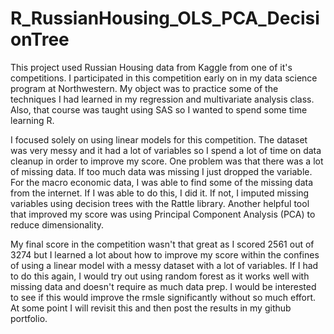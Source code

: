 # R_RussianHousing_OLS_PCA_DecisionTree


This project used Russian Housing data from Kaggle from one of it's competitions. I participated in this competition early on in my data science program at Northwestern. My object was to practice some of the techniques I had learned in my regression and multivariate analysis class. Also, that course was taught using SAS so I wanted to spend some time learning R. 

I focused solely on using linear models for this competition. The dataset was very messy and it had a lot of variables so I spend a lot of time on data cleanup in order to improve my score. One problem was that there was a lot of missing data. If too much data was missing I just dropped the variable. For the macro economic data, I was able to find some of the missing data from the internet. If I was able to do this, I did it. If not, I imputed missing variables using decision trees with the Rattle library. Another helpful tool that improved my score was using Principal Component Analysis (PCA) to reduce dimensionality. 

My final score in the competition wasn't that great as I scored 2561 out of 3274 but I learned a lot about how to improve my score within the confines of using a linear model with a messy dataset with a lot of variables. If I had to do this again, I would try out using random forest as it works well with missing data and doesn't require as much data prep. I would be interested to see if this would improve the rmsle significantly without so much effort. At some point I will revisit this and then post the results in my github portfolio.
